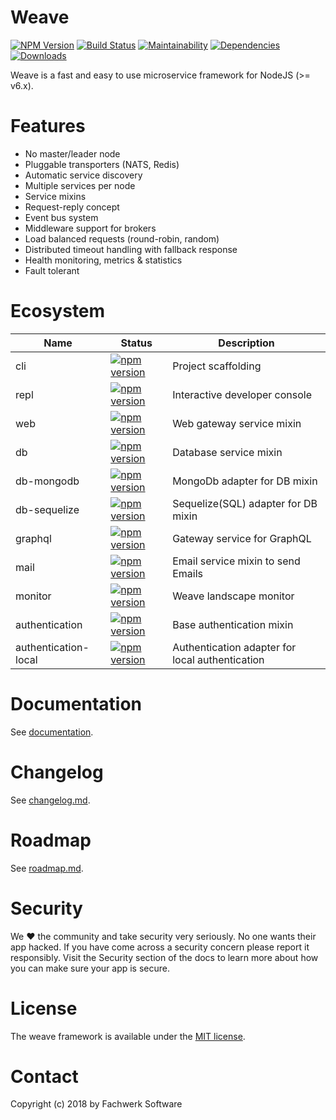 # Weave 

[![NPM Version](https://img.shields.io/npm/v/@weave-js/core.svg)](https://www.npmjs.com/package/@weave-js/core)
[![Build Status](https://travis-ci.com/weave-microservices/weave.svg?branch=master)](https://travis-ci.com/weave-microservices/weave)
[![Maintainability](https://api.codeclimate.com/v1/badges/cb59174696fd9021813a/maintainability)](https://codeclimate.com/github/fachw3rk/weave/maintainability) [![Dependencies](https://david-dm.org/weave-microservices/weave.svg)](https://david-dm.org/weave-microservices/weave.svg) [![Downloads](https://img.shields.io/npm/dt/@weave-js/core.svg)](https://www.npmjs.com/package/@weave-js/core)

Weave is a fast and easy to use  microservice framework for NodeJS (>= v6.x).


# Features

- No master/leader node
- Pluggable transporters (NATS, Redis)
- Automatic service discovery
- Multiple services per node
- Service mixins
- Request-reply concept
- Event bus system
- Middleware support for brokers
- Load balanced requests (round-robin, random)
- Distributed timeout handling with fallback response
- Health monitoring, metrics & statistics
- Fault tolerant
  

# Ecosystem

| Name | Status | Description |
| ------- | ------- | ------- |
| cli | [![npm version](https://img.shields.io/npm/v/@weave-js/cli.svg)](https://www.npmjs.com/package/@weave-js/cli) | Project scaffolding |
| repl | [![npm version](https://img.shields.io/npm/v/@weave-js/repl.svg)](https://www.npmjs.com/package/@weave-js/repl) | Interactive developer console |
| web | [![npm version](https://img.shields.io/npm/v/@weave-js/web.svg)](https://www.npmjs.com/package/@weave-js/web) | Web gateway service mixin |
| db | [![npm version](https://img.shields.io/npm/v/@weave-js/db.svg)](https://www.npmjs.com/package/@weave-js/db) | Database service mixin |
| db-mongodb | [![npm version](https://img.shields.io/npm/v/@weave-js/db-mongodb.svg)](https://www.npmjs.com/package/@weave-js/db-mongodb) | MongoDb adapter for DB mixin |
| db-sequelize | [![npm version](https://img.shields.io/npm/v/@weave-js/db-sequelize.svg)](https://www.npmjs.com/package/@weave-js/db-sequelize) | Sequelize(SQL) adapter for DB mixin |
| graphql | [![npm version](https://img.shields.io/npm/v/@weave-js/graphql.svg)](https://www.npmjs.com/package/@weave-js/graphql) | Gateway service for GraphQL |
| mail | [![npm version](https://img.shields.io/npm/v/@weave-js/mail.svg)](https://www.npmjs.com/package/@weave-js/mail) | Email service mixin to send Emails |
| monitor | [![npm version](https://img.shields.io/npm/v/@weave-js/monitor.svg)](https://www.npmjs.com/package/@weave-js/monitor) | Weave landscape monitor |
| authentication | [![npm version](https://img.shields.io/npm/v/@weave-js/authentication.svg)](https://www.npmjs.com/package/@weave-js/authentication) | Base authentication mixin |
| authentication-local | [![npm version](https://img.shields.io/npm/v/@weave-js/authentication-local.svg)](https://www.npmjs.com/package/@weave-js/authentication-local) | Authentication adapter for local authentication |


# Documentation
See [documentation](https://weave.fachwerk.io).

# Changelog
See [changelog.md](changelog.md).

# Roadmap
See [roadmap.md](roadmap.md).

# Security
We ❤️ the community and take security very seriously. No one wants their app hacked. If you have come across a security concern please report it responsibly. Visit the Security section of the docs to learn more about how you can make sure your app is secure.

# License
The weave framework is available under the [MIT license](https://tldrlegal.com/license/mit-license).

# Contact
Copyright (c) 2018 by Fachwerk Software

